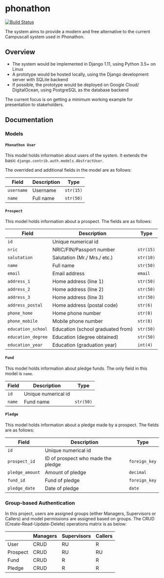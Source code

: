 # phonathon

[![Build Status](https://travis-ci.org/nguyenhuyanhh/phonathon.svg?branch=master)](https://travis-ci.org/nguyenhuyanhh/phonathon)

The system aims to provide a modern and free alternative to the current Campuscall system used in Phonathon.

## Overview

- The system would be implemented in Django 1.11, using Python 3.5+ on Linux
- A prototype would be hosted locally, using the Django development server with SQLite backend
- If possible, the prototype would be deployed on Google Cloud/ DigitalOcean, using PostgreSQL as the database backend

The current focus is on getting a minimum working example for presentation to stakeholders.

## Documentation

### Models

#### `Phonathon User`

This model holds information about users of the system. It extends the basic `django.contrib.auth.models.AbstractUser`.

The overrided and additional fields in the model are as follows:

| Field | Description | Type 
| -- | -- | --
| `username` | Username | `str(15)`
| `name` | Full name | `str(50)`

#### `Prospect`

This model holds information about a prospect. The fields are as follows:

| Field | Description | Type
| -- | -- | --
| `id` | Unique numerical id | 
| `nric` | NRIC/FIN/Passport number | `str(15)`
| `salutation` | Salutation (Mr./ Mrs./ etc.) | `str(10)`
| `name` | Full name | `str(50)`
| `email` | Email address | `email`
| `address_1` | Home address (line 1) | `str(50)`
| `address_2` | Home address (line 2) | `str(50)`
| `address_3` | Home address (line 3) | `str(50)`
| `address_postal` | Home address (postal code) | `str(6)`
| `phone_home` | Home phone number | `str(8)`
| `phone_mobile` | Mobile phone number | `str(8)`
| `education_school` | Education (school graduated from) | `str(50)`
| `education_degree` | Education (degree obtained) | `str(50)`
| `education_year` | Education (graduation year) | `int(4)`

#### `Fund`

This model holds information about pledge funds. The only field in this model is `name`.

| Field | Description | Type 
| -- | -- | --
| `id` | Unique numerical id | 
| `name` | Fund name | `str(50)`

#### `Pledge`

This model holds information about a pledge made by a prospect. The fields are as follows:

| Field | Description | Type
| -- | -- | --
| `id` | Unique numerical id | 
| `prospect_id` | ID of prospect who made the pledge | `foreign_key`
| `pledge_amount` | Amount of pledge | `decimal`
| `fund_id` | Fund of pledge | `foreign_key`
| `pledge_date` | Date of pledge | `date`

### Group-based Authentication

In this project, users are assigned groups (either Managers, Supervisors or Callers) and model permissions are assigned based on groups. The CRUD (Create-Read-Update-Delete) operations matrix is as below:

| | Managers | Supervisors | Callers
| -- | -- | -- | --
| User | CRUD | RU | R
| Prospect | CRUD | RU | RU
| Fund | CRUD | R | R
| Pledge | CRUD | R | R